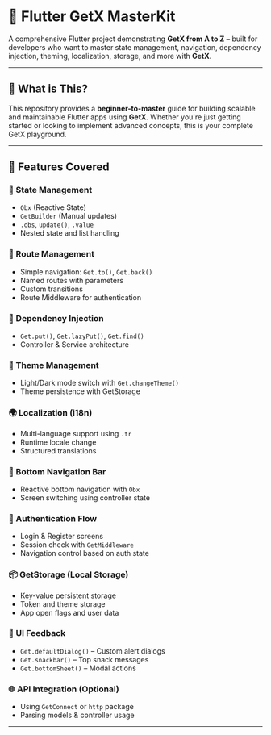 # 🚀 Flutter GetX MasterKit

A comprehensive Flutter project demonstrating **GetX from A to Z** – built for developers who want to master state management, navigation, dependency injection, theming, localization, storage, and more with **GetX**.

---

## 📌 What is This?

This repository provides a **beginner-to-master** guide for building scalable and maintainable Flutter apps using **GetX**. Whether you're just getting started or looking to implement advanced concepts, this is your complete GetX playground.

---

## 🎯 Features Covered

### 🔄 State Management
- `Obx` (Reactive State)
- `GetBuilder` (Manual updates)
- `.obs`, `update()`, `.value`
- Nested state and list handling

### 🧭 Route Management
- Simple navigation: `Get.to()`, `Get.back()`
- Named routes with parameters
- Custom transitions
- Route Middleware for authentication

### 🔌 Dependency Injection
- `Get.put()`, `Get.lazyPut()`, `Get.find()`
- Controller & Service architecture

### 🎨 Theme Management
- Light/Dark mode switch with `Get.changeTheme()`
- Theme persistence with GetStorage

### 🌍 Localization (i18n)
- Multi-language support using `.tr`
- Runtime locale change
- Structured translations

### 📱 Bottom Navigation Bar
- Reactive bottom navigation with `Obx`
- Screen switching using controller state

### 🔐 Authentication Flow
- Login & Register screens
- Session check with `GetMiddleware`
- Navigation control based on auth state

### 📦 GetStorage (Local Storage)
- Key-value persistent storage
- Token and theme storage
- App open flags and user data

### 🔔 UI Feedback
- `Get.defaultDialog()` – Custom alert dialogs
- `Get.snackbar()` – Top snack messages
- `Get.bottomSheet()` – Modal actions

### 🌐 API Integration (Optional)
- Using `GetConnect` or `http` package
- Parsing models & controller usage

---




